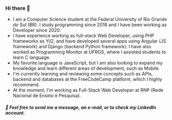 ### Hi there 👋

 - I am a Computer Science student at the Federal University of Rio Grande do Sul (BR). I study programming since 2018 and I have been working as Developer since 2020.
 - I have experience working as full-stack Web Developer, using PHP frameworks as Yii2, and have developed several apps using Angular (JS framework) and Django (backend Python framework). I have also worked as Programming Monitor at UFRGS, where I assisted students to learn C language.
 - My favorite language is JavaScript, but I am also looking to expand my knowledge and learn different areas of development, such as Mobile.
 - I'm currently learning and reviewing some concepts such as APIs, backend and databases at the FreeCodeCamp platform, which I highly recommend.
 - At the moment, I'm working as Full-Stack Web Developer at RNP (Rede Nacional de Ensino e Pesquisa).

##### 💬 Feel free to send me a message, an e-mail, or to check my LinkedIn account.
